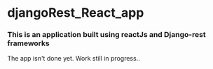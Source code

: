 # djangoRest_React_app
<h3> This is an application built using reactJs and Django-rest frameworks </h3>
<p> The app isn't done yet. Work still in progress.. </p>
